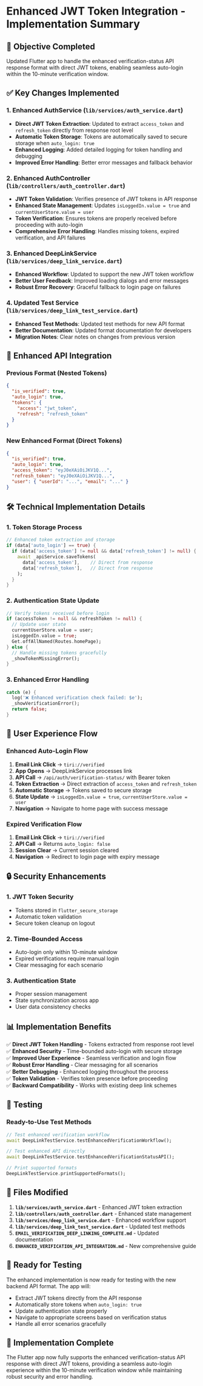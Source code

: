 # Enhanced JWT Token Integration - Implementation Summary

## 🎯 Objective Completed
Updated Flutter app to handle the enhanced verification-status API response format with direct JWT tokens, enabling seamless auto-login within the 10-minute verification window.

## ✅ Key Changes Implemented

### 1. **Enhanced AuthService** (`lib/services/auth_service.dart`)
- **Direct JWT Token Extraction**: Updated to extract `access_token` and `refresh_token` directly from response root level
- **Automatic Token Storage**: Tokens are automatically saved to secure storage when `auto_login: true`
- **Enhanced Logging**: Added detailed logging for token handling and debugging
- **Improved Error Handling**: Better error messages and fallback behavior

### 2. **Enhanced AuthController** (`lib/controllers/auth_controller.dart`)
- **JWT Token Validation**: Verifies presence of JWT tokens in API response
- **Enhanced State Management**: Updates `isLoggedIn.value = true` and `currentUserStore.value = user`
- **Token Verification**: Ensures tokens are properly received before proceeding with auto-login
- **Comprehensive Error Handling**: Handles missing tokens, expired verification, and API failures

### 3. **Enhanced DeepLinkService** (`lib/services/deep_link_service.dart`)
- **Enhanced Workflow**: Updated to support the new JWT token workflow
- **Better User Feedback**: Improved loading dialogs and error messages
- **Robust Error Recovery**: Graceful fallback to login page on failures

### 4. **Updated Test Service** (`lib/services/deep_link_test_service.dart`)
- **Enhanced Test Methods**: Updated test methods for new API format
- **Better Documentation**: Updated format documentation for developers
- **Migration Notes**: Clear notes on changes from previous version

## 🔄 Enhanced API Integration

### Previous Format (Nested Tokens)
```json
{
  "is_verified": true,
  "auto_login": true,
  "tokens": {
    "access": "jwt_token",
    "refresh": "refresh_token"
  }
}
```

### New Enhanced Format (Direct Tokens)
```json
{
  "is_verified": true,
  "auto_login": true,
  "access_token": "eyJ0eXAiOiJKV1Q...",
  "refresh_token": "eyJ0eXAiOiJKV1Q...",
  "user": { "userId": "...", "email": "..." }
}
```

## 🛠 Technical Implementation Details

### 1. **Token Storage Process**
```dart
// Enhanced token extraction and storage
if (data['auto_login'] == true) {
  if (data['access_token'] != null && data['refresh_token'] != null) {
    await _apiService.saveTokens(
      data['access_token'],    // Direct from response
      data['refresh_token'],   // Direct from response
    );
  }
}
```

### 2. **Authentication State Update**
```dart
// Verify tokens received before login
if (accessToken != null && refreshToken != null) {
  // Update user state
  currentUserStore.value = user;
  isLoggedIn.value = true;
  Get.offAllNamed(Routes.homePage);
} else {
  // Handle missing tokens gracefully
  _showTokenMissingError();
}
```

### 3. **Enhanced Error Handling**
```dart
catch (e) {
  log('❌ Enhanced verification check failed: $e');
  _showVerificationError();
  return false;
}
```

## 🎯 User Experience Flow

### Enhanced Auto-Login Flow
1. **Email Link Click** → `tiri://verified`
2. **App Opens** → DeepLinkService processes link
3. **API Call** → `/api/auth/verification-status/` with Bearer token
4. **Token Extraction** → Direct extraction of `access_token` and `refresh_token`
5. **Automatic Storage** → Tokens saved to secure storage
6. **State Update** → `isLoggedIn.value = true`, `currentUserStore.value = user`
7. **Navigation** → Navigate to home page with success message

### Expired Verification Flow
1. **Email Link Click** → `tiri://verified`
2. **API Call** → Returns `auto_login: false`
3. **Session Clear** → Current session cleared
4. **Navigation** → Redirect to login page with expiry message

## 🔒 Security Enhancements

### 1. **JWT Token Security**
- Tokens stored in `flutter_secure_storage`
- Automatic token validation
- Secure token cleanup on logout

### 2. **Time-Bounded Access**
- Auto-login only within 10-minute window
- Expired verifications require manual login
- Clear messaging for each scenario

### 3. **Authentication State**
- Proper session management
- State synchronization across app
- User data consistency checks

## 📊 Implementation Benefits

✅ **Direct JWT Token Handling** - Tokens extracted from response root level  
✅ **Enhanced Security** - Time-bounded auto-login with secure storage  
✅ **Improved User Experience** - Seamless verification and login flow  
✅ **Robust Error Handling** - Clear messaging for all scenarios  
✅ **Better Debugging** - Enhanced logging throughout the process  
✅ **Token Validation** - Verifies token presence before proceeding  
✅ **Backward Compatibility** - Works with existing deep link schemes  

## 🧪 Testing

### Ready-to-Use Test Methods
```dart
// Test enhanced verification workflow
await DeepLinkTestService.testEnhancedVerificationWorkflow();

// Test enhanced API directly  
await DeepLinkTestService.testEnhancedVerificationStatusAPI();

// Print supported formats
DeepLinkTestService.printSupportedFormats();
```

## 📁 Files Modified

1. **`lib/services/auth_service.dart`** - Enhanced JWT token extraction
2. **`lib/controllers/auth_controller.dart`** - Enhanced state management
3. **`lib/services/deep_link_service.dart`** - Enhanced workflow support
4. **`lib/services/deep_link_test_service.dart`** - Updated test methods
5. **`EMAIL_VERIFICATION_DEEP_LINKING_COMPLETE.md`** - Updated documentation
6. **`ENHANCED_VERIFICATION_API_INTEGRATION.md`** - New comprehensive guide

## 🚀 Ready for Testing

The enhanced implementation is now ready for testing with the new backend API format. The app will:

- Extract JWT tokens directly from the API response
- Automatically store tokens when `auto_login: true`
- Update authentication state properly
- Navigate to appropriate screens based on verification status
- Handle all error scenarios gracefully

## 🎉 Implementation Complete

The Flutter app now fully supports the enhanced verification-status API response with direct JWT tokens, providing a seamless auto-login experience within the 10-minute verification window while maintaining robust security and error handling.
